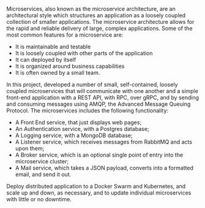 Microservices, also known as the microservice architecture, are an architectural style which structures an application as a loosely coupled collection of smaller applications. The microservice architecture allows for the rapid and reliable 
delivery of large, complex applications. Some of the most common features for a microservice are:

- It is maintainable and testable
- It is loosely coupled with other parts of the application
- It  can deployed by itself
- It is organized around business capabilities
- It is often owned by a small team.

In this project, developed a number of small, self-contained, loosely coupled microservices that will communicate with one another and a simple 
front-end application with a REST API, with RPC, over gRPC, and by sending and consuming messages using AMQP, the Advanced Message Queuing Protocol. 
The microservices includes the following functionality:

- A Front End service, that just displays web pages;
- An Authentication service, with a Postgres database;
- A Logging service, with a MongoDB database;
- A Listener service, which receives messages from RabbitMQ and acts upon them;
- A Broker service, which is an optional single point of entry into the microservice cluster;
- A Mail service, which takes a JSON payload, converts into a formatted email, and send it out.

Deploy distributed application to a Docker Swarm and Kubernetes, and scale up and down, as necessary, and to update individual microservices with little 
or no downtime.